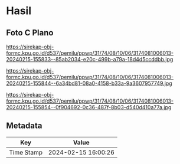 # Hasil

## Foto C Plano

https://sirekap-obj-formc.kpu.go.id/d537/pemilu/ppwp/31/74/08/10/06/3174081006013-20240215-155833--85ab2034-e20c-499b-a79a-18d4d5ccddbb.jpg

https://sirekap-obj-formc.kpu.go.id/d537/pemilu/ppwp/31/74/08/10/06/3174081006013-20240215-155844--6a34bd81-08a0-4158-b33a-9a3607957749.jpg

https://sirekap-obj-formc.kpu.go.id/d537/pemilu/ppwp/31/74/08/10/06/3174081006013-20240215-155854--0f904692-0c36-487f-8b03-d540d410a77a.jpg


## Metadata

| Key        | Value               |
| ---------- | ------------------- |
| Time Stamp | 2024-02-15 16:00:26 |



